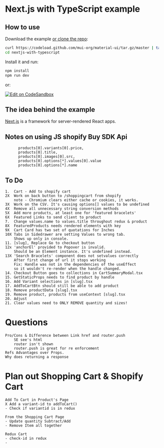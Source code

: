 # Next.js with TypeScript example

## How to use

Download the example [or clone the repo](https://github.com/mui-org/material-ui):

```sh
curl https://codeload.github.com/mui-org/material-ui/tar.gz/master | tar -xz --strip=2  material-ui-master/examples/nextjs-with-typescript
cd nextjs-with-typescript
```

Install it and run:

```sh
npm install
npm run dev
```

or:

[![Edit on CodeSandbox](https://codesandbox.io/static/img/play-codesandbox.svg)](https://codesandbox.io/s/github/mui-org/material-ui/tree/master/examples/nextjs-with-typescript)

## The idea behind the example

[Next.js](https://github.com/zeit/next.js) is a framework for server-rendered React apps.


## Notes on using JS shopify Buy SDK Api  
          products[0].variants[0].price,
          products[0].title,
          products[0].images[0].src,
          products[0].options[*].values[0].value
          products[0].options[*].name

## To Do

    1.  Cart - Add to shopify cart
    2X  Work on back button to /shoppingcart from shopify
        note - Chromium clears either cache or cookies, it works.
    3X  Work on the CSV. It's causing options[] values to be undefined
    4X  Remove all unnecessary string conversion methods
    5X  Add more products, at least one for 'featured bracelets'
    6X  Featured Links to send client to product
    7.  Change values.name to values.title throughout redux & product
    8X  FeaturedProducts needs rendered elements with key
    9X  Cart Card has two set of quotations for Inches
    10X Tabs in Sidedrawer are setting Values to wrong tab.
        Shows up only in console.
    11. [slug], Replace Go to checkout button
    12x 'anchorEl' provided to Popover is invalid.
        Should be an Element instance. It's undefined instead.
    13X 'Search Bracelets' component does not setvalues correctly
        After first change of url it stops working
        Fix: Handle was not in the dependencies of the useEffect
        so it wouldn't re-render when the handle changed.
    14. Checkout Button goes to collections in CartSummaryModal.tsx
    15. GetStaticProps needs to find product by handle 
    16. Add Variant selections in [slug].tsx
    17. AddToCartBtn should still be able to add product
    18. Remove productData [slug].tsx
    19. Remove product, products from useContext [slug].tsx
    20. Adjust
    21. Clear values need to ONLY REMOVE quantity and sizes!

# Questions
    Pro/Cons & Difference between Link href and router.push
        SE see's html
        router isn't shown
        router.push is great for re enforcement
    Refs Advantages over Props.
    Why does returning a response

# Plan out Shopping Cart & Shopify Cart
    Add To Cart in Product's Page
    X Add a variant-id to addToCart()
    - Check if variantid is in redux 

    From the Shopping Cart Page
    - Update quantity Subtract/Add
    - Remove Item all together

    Redux Cart
    - check-id in redux
    - 

